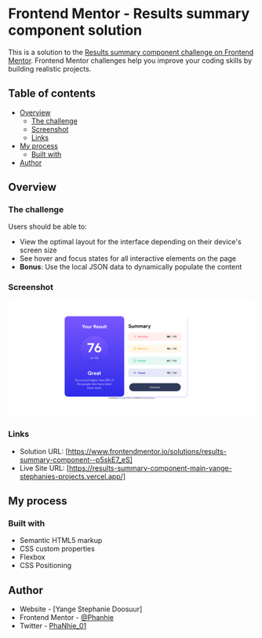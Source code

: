 # Frontend Mentor - Results summary component solution

This is a solution to the [Results summary component challenge on Frontend Mentor](https://www.frontendmentor.io/challenges/results-summary-component-CE_K6s0maV). Frontend Mentor challenges help you improve your coding skills by building realistic projects. 

## Table of contents

- [Overview](#overview)
  - [The challenge](#the-challenge)
  - [Screenshot](#screenshot)
  - [Links](#links)
- [My process](#my-process)
  - [Built with](#built-with)
- [Author](#author)

## Overview

### The challenge

Users should be able to:

- View the optimal layout for the interface depending on their device's screen size
- See hover and focus states for all interactive elements on the page
- **Bonus**: Use the local JSON data to dynamically populate the content

### Screenshot
![Webpage Screenshot](<assets/images/Screenshot 2024-12-09 131744.png>)


### Links

- Solution URL: [https://www.frontendmentor.io/solutions/results-summary-component--p5skE7_eS]
- Live Site URL: [https://results-summary-component-main-yange-stephanies-projects.vercel.app/]

## My process

### Built with

- Semantic HTML5 markup
- CSS custom properties
- Flexbox
- CSS Positioning

## Author

- Website - [Yange Stephanie Doosuur]
- Frontend Mentor - [@Phanhie](https://www.frontendmentor.io/profile/Phanhie)
- Twitter - [PhaNhie_01](https://x.com/PhaNhie_01)

